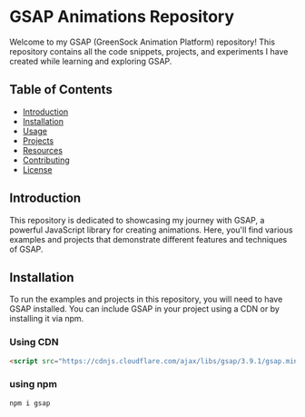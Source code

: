 # GSAP Animations Repository

Welcome to my GSAP (GreenSock Animation Platform) repository! This repository contains all the code snippets, projects, and experiments I have created while learning and exploring GSAP.

## Table of Contents

- [Introduction](#introduction)
- [Installation](#installation)
- [Usage](#usage)
- [Projects](#projects)
- [Resources](#resources)
- [Contributing](#contributing)
- [License](#license)

## Introduction

This repository is dedicated to showcasing my journey with GSAP, a powerful JavaScript library for creating animations. Here, you'll find various examples and projects that demonstrate different features and techniques of GSAP.

## Installation

To run the examples and projects in this repository, you will need to have GSAP installed. You can include GSAP in your project using a CDN or by installing it via npm.

### Using CDN

```html
<script src="https://cdnjs.cloudflare.com/ajax/libs/gsap/3.9.1/gsap.min.js"></script>
```
### using npm 
```
npm i gsap
```
